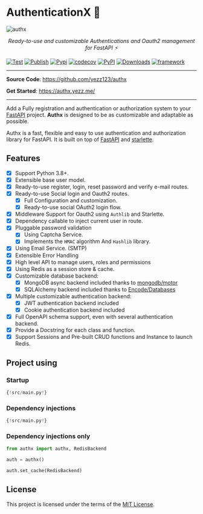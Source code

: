 # AuthenticationX 💫

![authx](https://user-images.githubusercontent.com/52716203/136962014-280d82b0-0640-4ee5-9a11-b451b338f6d8.png)

<p align="center">
    <em>Ready-to-use and customizable Authentications and Oauth2 management for FastAPI ⚡</em>
</p>

[![Test](https://github.com/yezz123/authx/actions/workflows/test.yml/badge.svg)](https://github.com/yezz123/authx/actions/workflows/test.yml)
[![Publish](https://github.com/yezz123/authx/actions/workflows/release.yml/badge.svg)](https://github.com/yezz123/authx/actions/workflows/release.yml)
[![Pypi](https://img.shields.io/pypi/pyversions/AuthX.svg?color=%2334D058)](https://pypi.org/project/AuthX)
[![codecov](https://codecov.io/gh/yezz123/AuthX/branch/main/graph/badge.svg?token=3j5znCNzDp)](https://codecov.io/gh/yezz123/AuthX)
[![PyPI](https://badge.fury.io/py/authx.svg)](https://badge.fury.io/py/authx)
[![Downloads](https://pepy.tech/badge/authx)](https://pepy.tech/project/authx)
[![framework](https://img.shields.io/badge/Framework-FastAPI-blue?style)](https://fastapi.tiangolo.com/)

<!--  -->

---

**Source Code**: <https://github.com/yezz123/authx>

**Get Started**: <https://authx.yezz.me/>

---

Add a Fully registration and authentication or authorization system to your [FastAPI](https://fastapi.tiangolo.com/) project. **Authx** is designed to be as customizable and adaptable as possible.

Authx is a fast, flexible and easy to use authentication and authorization library for FastAPI. It is built on top of [FastAPI](https://fastapi.tiangolo.com/) and [starlette](https://www.starlette.io/).

## Features

- [x] Support Python 3.8+.
- [x] Extensible base user model.
- [x] Ready-to-use register, login, reset password and verify e-mail routes.
- [x] Ready-to-use Social login and Oauth2 routes.
    - [X] Full Configuration and customization.
    - [x] Ready-to-use social OAuth2 login flow.
- [x] Middleware Support for Oauth2 using `Authlib` and Starlette.
- [x] Dependency callable to inject current user in route.
- [x] Pluggable password validation
    - [x] Using Captcha Service.
    - [x] Implements the `HMAC` algorithm And `Hashlib` library.
- [x] Using Email Service. (SMTP)
- [x] Extensible Error Handling
- [x] High level API to manage users, roles and permissions
- [x] Using Redis as a session store & cache.
- [x] Customizable database backend:
    - [x] MongoDB async backend included thanks to [mongodb/motor](https://github.com/mongodb/motor)
    - [x] SQLAlchemy backend included thanks to [Encode/Databases](https://github.com/encode/databases)
- [x] Multiple customizable authentication backend:
    - [x] JWT authentication backend included
    - [x] Cookie authentication backend included
- [x] Full OpenAPI schema support, even with several authentication backend.
- [x] Provide a Docstring for each class and function.
- [X] Support Sessions and Pre-built CRUD functions and Instance to launch Redis.

## Project using

### Startup

```py hl_lines="1 3 5-7 10-14 17"
{!src/main.py!}
```

### Dependency injections

```py hl_lines="20-22 26-28 32-34"
{!src/main.py!}
```

### Dependency injections only

```python
from authx import authx, RedisBackend

auth = authx()

auth.set_cache(RedisBackend)
```

## License

This project is licensed under the terms of the [MIT License](license.md).
